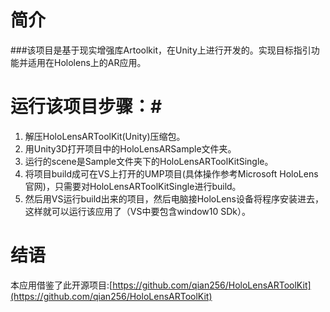 # 简介 #
###该项目是基于现实增强库Artoolkit，在Unity上进行开发的。实现目标指引功能并适用在Hololens上的AR应用。
# 运行该项目步骤：#
1. 解压HoloLensARToolKit(Unity)压缩包。
2. 用Unity3D打开项目中的HoloLensARSample文件夹。
3. 运行的scene是Sample文件夹下的HoloLensARToolKitSingle。
4. 将项目build成可在VS上打开的UMP项目(具体操作参考Microsoft HoloLens官网)，只需要对HoloLensARToolKitSingle进行build。
5. 然后用VS运行build出来的项目，然后电脑接HoloLens设备将程序安装进去，这样就可以运行该应用了（VS中要包含window10 SDk）。

# 结语 #

本应用借鉴了此开源项目:[https://github.com/qian256/HoloLensARToolKit](https://github.com/qian256/HoloLensARToolKit)
